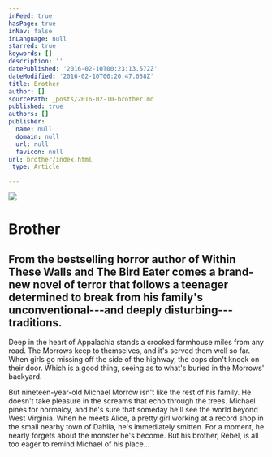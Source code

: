 ```yaml
---
inFeed: true
hasPage: true
inNav: false
inLanguage: null
starred: true
keywords: []
description: ''
datePublished: '2016-02-10T00:23:13.572Z'
dateModified: '2016-02-10T00:20:47.058Z'
title: Brother
author: []
sourcePath: _posts/2016-02-10-brother.md
published: true
authors: []
publisher:
  name: null
  domain: null
  url: null
  favicon: null
url: brother/index.html
_type: Article

---
```

![](https://the-grid-user-content.s3-us-west-2.amazonaws.com/cd41f483-3c59-47e8-a2fc-755bc6b87cb5.jpg)

# Brother

## From the bestselling horror author of Within These Walls and The Bird Eater comes a brand-new novel of terror that follows a teenager determined to break from his family's unconventional---and deeply disturbing---traditions.

Deep in the heart of Appalachia stands a crooked farmhouse miles from any road. The Morrows keep to themselves, and it's served them well so far. When girls go missing off the side of the highway, the cops don't knock on their door. Which is a good thing, seeing as to what's buried in the Morrows' backyard.

But nineteen-year-old Michael Morrow isn't like the rest of his family. He doesn't take pleasure in the screams that echo through the trees. Michael pines for normalcy, and he's sure that someday he'll see the world beyond West Virginia. When he meets Alice, a pretty girl working at a record shop in the small nearby town of Dahlia, he's immediately smitten. For a moment, he nearly forgets about the monster he's become. But his brother, Rebel, is all too eager to remind Michael of his place...